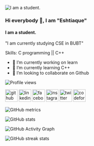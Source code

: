 ![I am a student.](https://media-exp1.licdn.com/dms/image/C5616AQGv_EEaAEqmRw/profile-displaybackgroundimage-shrink_350_1400/0/1658238659522?e=1663804800&v=beta&t=2gRf8FmRWlkcydOy91mgotA_xK9VNGLiKc5eJeWf8fg)

### Hi everybody 👋, I am "Eshtiaque"
#### I am a student.


"I am currently studying CSE in BUBT"

Skills: C programming || C++

- 🔭 I’m currently working on learn 
- 🌱 I’m currently learning C++ 
- 👯 I’m looking to collaborate on Github 

![Profile views](https://gpvc.arturio.dev/Eshtiaque)  


 [<img src='https://cdn.jsdelivr.net/npm/simple-icons@3.0.1/icons/github.svg' alt='github' height='40'>](https://github.com/Eshtiaque)  [<img src='https://cdn.jsdelivr.net/npm/simple-icons@3.0.1/icons/linkedin.svg' alt='linkedin' height='40'>](https://www.linkedin.com/in/https://www.linkedin.com/in/eshtiaque-ahmed-150097235//)  [<img src='https://cdn.jsdelivr.net/npm/simple-icons@3.0.1/icons/facebook.svg' alt='facebook' height='40'>](https://www.facebook.com/https://www.facebook.com/profile.php?id=100009017782174)  [<img src='https://cdn.jsdelivr.net/npm/simple-icons@3.0.1/icons/instagram.svg' alt='instagram' height='40'>](https://www.instagram.com/https://www.instagram.com/kitkat_sajid/?hl=en/)  [<img src='https://cdn.jsdelivr.net/npm/simple-icons@3.0.1/icons/twitter.svg' alt='twitter' height='40'>](https://twitter.com/https://twitter.com/Eshtiaque_07)  [<img src='https://cdn.jsdelivr.net/npm/simple-icons@3.0.1/icons/codeforces.svg' alt='codeforces' height='40'>](https://codeforces.com/profile/Eshtiaque_7)  




![GitHub metrics](https://metrics.lecoq.io/Eshtiaque)  

![GitHub stats](https://github-readme-stats.vercel.app/api?username=Eshtiaque&show_icons=true&count_private=true)  

![GitHub Activity Graph](https://activity-graph.herokuapp.com/graph?username=Eshtiaque)  

![GitHub streak stats](https://github-readme-streak-stats.herokuapp.com/?user=Eshtiaque)  

